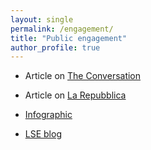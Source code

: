 ```yaml
---
layout: single
permalink: /engagement/
title: "Public engagement"
author_profile: true
---
```


- Article on [The Conversation](https://theconversation.com/what-makes-an-italian-an-olympic-gold-medal-and-a-vandalised-mural-reopen-debate-about-race-and-citizenship-238913)

- Article on [La Repubblica](https://firenze.repubblica.it/dossier/firenze-europa/2022/07/17/news/italians_support_citizenship_for_migrants_children_ius_soli_conditionally-358148456/)

- [Infographic](https://cadmus.eui.eu/bitstream/handle/1814/74760/Globalcit-infosheet%28EN%29.pdf?sequence=1&isAllowed=y)

- [LSE blog](https://blogs.lse.ac.uk/socialpolicy/2020/02/10/british-and-disengaged-national-identification-and-political-engagement-before-and-after-naturalisation/)


